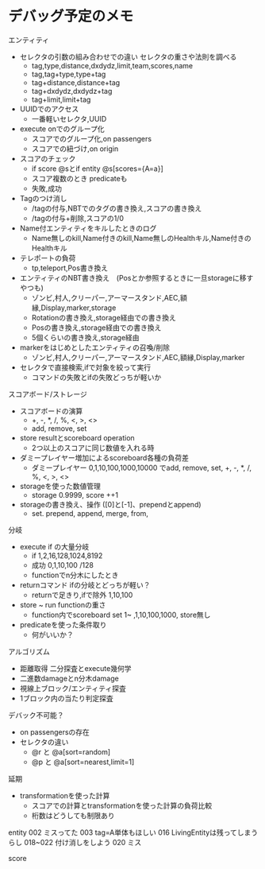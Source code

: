 # デバッグ予定のメモ

エンティティ
- セレクタの引数の組み合わせでの違い セレクタの重さや法則を調べる
  - tag,type,distance,dxdydz,limit,team,scores,name
  - tag,tag+type,type+tag
  - tag+distance,distance+tag
  - tag+dxdydz,dxdydz+tag
  - tag+limit,limit+tag
- UUIDでのアクセス
  - 一番軽いセレクタ,UUID
- execute onでのグループ化
  - スコアでのグループ化,on passengers
  - スコアでの紐づけ,on origin
- スコアのチェック
  - if score @sとif entity @s[scores={A=a}]
  - スコア複数のとき predicateも
  - 失敗,成功
- Tagのつけ消し
  - /tagの付与,NBTでのタグの書き換え,スコアの書き換え
  - /tagの付与+削除,スコアの1/0
- Name付エンティティをキルしたときのログ
  - Name無しのkill,Name付きのkill,Name無しのHealthキル,Name付きのHealthキル
- テレポートの負荷
  - tp,teleport,Pos書き換え
- エンティティのNBT書き換え　(Posとか参照するときに一旦storageに移すやつも)
  - ゾンビ,村人,クリーパー,アーマースタンド,AEC,額縁,Display,marker,storage
  - Rotationの書き換え,storage経由での書き換え
  - Posの書き換え,storage経由での書き換え
  - 5個くらいの書き換え,storage経由
- markerをはじめとしたエンティティの召喚/削除
  - ゾンビ,村人,クリーパー,アーマースタンド,AEC,額縁,Display,marker
- セレクタで直接検索,ifで対象を絞って実行
  - コマンドの失敗とifの失敗どっちが軽いか

スコアボード/ストレージ
- スコアボードの演算
  - +, -, *, /, %, <, >, <>
  - add, remove, set
- store resultとscoreboard operation
  - 2つ以上のスコアに同じ数値を入れる時
- ダミープレイヤー増加によるscoreboard各種の負荷差
  - ダミープレイヤー 0,1,10,100,1000,10000 でadd, remove, set, +, -, *, /, %, <, >, <>
- storageを使った数値管理
  - storage 0.9999, score ++1
- storageの書き換え、操作 ([0]と[-1]、prependとappend)
  - set. prepend, append, merge, from,

分岐
- execute if の大量分岐
  - if 1,2,16,128,1024,8192
  - 成功 0,1,10,100 /128
  - functionでn分木にしたとき
- returnコマンド ifの分岐とどっちが軽い？
  - returnで足きり,ifで除外 1,10,100
- store ~ run functionの重さ
  - function内でscoreboard set 1~ ,1,10,100,1000, store無し
- predicateを使った条件取り
  - 何がいいか？

アルゴリズム
- 距離取得 二分探査とexecute幾何学
- 二進数damageとn分木damage
- 視線上ブロック/エンティティ探査
- 1ブロック内の当たり判定探査


デバック不可能？
- on passengersの存在
- セレクタの違い
  - @r と @a[sort=random]
  - @p と @a[sort=nearest,limit=1]

延期
- transformationを使った計算
  - スコアでの計算とtransformationを使った計算の負荷比較
  - 桁数はどうしても制限あり


entity
002 ミスってた
003 tag=A単体もほしい
016 LivingEntityは残ってしまうらし
018~022 付け消しをしよう
020 ミス

score